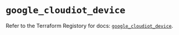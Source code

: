 # `google_cloudiot_device`

Refer to the Terraform Registory for docs: [`google_cloudiot_device`](https://registry.terraform.io/providers/hashicorp/google/4.84.0/docs/resources/cloudiot_device).
